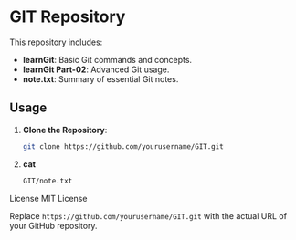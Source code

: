 # GIT Repository

This repository includes:
- **learnGit**: Basic Git commands and concepts.
- **learnGit Part-02**: Advanced Git usage.
- **note.txt**: Summary of essential Git notes.

## Usage

1. **Clone the Repository**:
   ```sh
   git clone https://github.com/yourusername/GIT.git

2. **cat**
   ```sh
   GIT/note.txt

License
MIT License


Replace `https://github.com/yourusername/GIT.git` with the actual URL of your GitHub repository.
